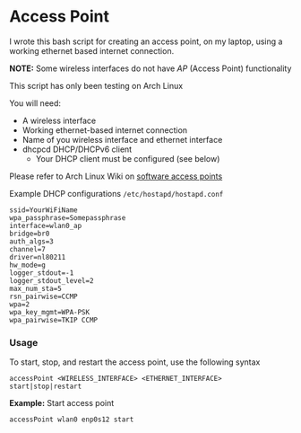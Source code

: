 # Access Point

I wrote this bash script for creating an access point, on my laptop, using a working ethernet based internet connection.


**NOTE:** Some wireless interfaces do not have *AP* (Access Point) functionality

This script has only been testing on Arch Linux


You will need:
- A wireless interface
- Working ethernet-based internet connection
- Name of you wireless interface and ethernet interface
- dhcpcd DHCP/DHCPv6 client
  - Your DHCP client must be configured (see below)


Please refer to Arch Linux Wiki on [software access points](https://wiki.archlinux.org/index.php/software_access_point#Wi-Fi_link_layer)


Example DHCP configurations `/etc/hostapd/hostapd.conf`
~~~
ssid=YourWiFiName
wpa_passphrase=Somepassphrase
interface=wlan0_ap
bridge=br0
auth_algs=3
channel=7
driver=nl80211
hw_mode=g
logger_stdout=-1
logger_stdout_level=2
max_num_sta=5
rsn_pairwise=CCMP
wpa=2
wpa_key_mgmt=WPA-PSK
wpa_pairwise=TKIP CCMP
~~~

### Usage

To start, stop, and restart the access point, use the following syntax

`accessPoint <WIRELESS_INTERFACE> <ETHERNET_INTERFACE> start|stop|restart`


**Example:** Start access point

`accessPoint wlan0 enp0s12 start`
